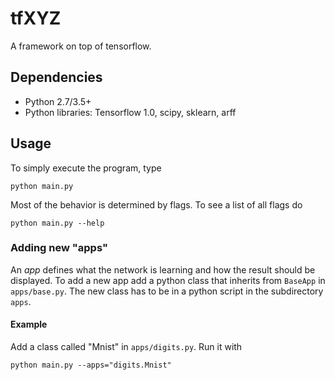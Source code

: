 # tfXYZ

A framework on top of tensorflow.

## Dependencies

* Python 2.7/3.5+
* Python libraries: Tensorflow 1.0, scipy, sklearn, arff

## Usage

To simply execute the program, type

```
python main.py
```

Most of the behavior is determined by flags. To see a list of all flags do

```
python main.py --help
```

### Adding new "apps"

An *app* defines what the network is learning and how the result should be displayed. To add a new app add a python class that inherits from `BaseApp` in `apps/base.py`. The new class has to be in a python script in the subdirectory `apps`.

#### Example
Add a class called "Mnist" in `apps/digits.py`. Run it with

```
python main.py --apps="digits.Mnist"
```
